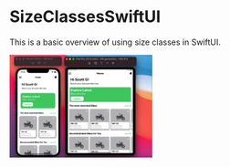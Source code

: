 # SizeClassesSwiftUI

This is a basic overview of using size classes in SwiftUI. 

<img src="SizeClassesSwiftUI/Images/Home.png" alt="Logo" width="250" height="180">
